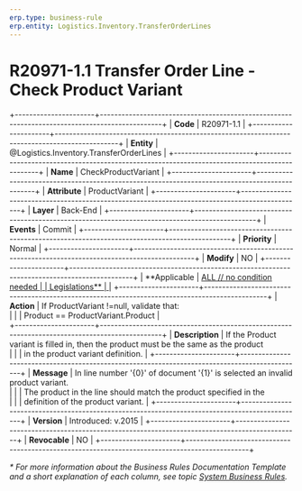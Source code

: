 ```yaml
---
erp.type: business-rule
erp.entity: Logistics.Inventory.TransferOrderLines
---
```


# R20971-1.1 Transfer Order Line -  Check Product Variant
+----------------------+-----------------------------------------------------------------------------------------------+
| **Code**             | R20971-1.1                                                                                    |
+----------------------+-----------------------------------------------------------------------------------------------+
| **Entity**           | @Logistics.Inventory.TransferOrderLines                                                       |
+----------------------+-----------------------------------------------------------------------------------------------+
| **Name**             | CheckProductVariant                                                                           |
+----------------------+-----------------------------------------------------------------------------------------------+
| **Attribute**        | ProductVariant                                                                                |
+----------------------+-----------------------------------------------------------------------------------------------+
| **Layer**            | Back-End                                                                                      |
+----------------------+-----------------------------------------------------------------------------------------------+
| **Events**           | Commit                                                                                        |
+----------------------+-----------------------------------------------------------------------------------------------+
| **Priority**         | Normal                                                                                        |
+----------------------+-----------------------------------------------------------------------------------------------+
| **Modify**           | NO                                                                                            |
+----------------------+-----------------------------------------------------------------------------------------------+
| **Applicable         | [ALL // no condition needed                                                                   |
| Legislations**       | ](xref:applicable-legislations)                                                               |
+----------------------+-----------------------------------------------------------------------------------------------+
| **Action**           | If ProductVariant !=null, validate that: <br>                                                 |
|                      |    Product == ProductVariant.Product                                                          |                                           
+----------------------+-----------------------------------------------------------------------------------------------+
| **Description**      | If the Product variant is filled in, then the product must be the same as the product <br>    |
|                      | in the product variant definition.                                                            |
+----------------------+-----------------------------------------------------------------------------------------------+
| **Message**          | In line number '{0}' of document '{1}' is selected an invalid product variant.  <br>          |
|                      | The product in the line should match the product specified in the <br>                        |
|                      | definition of the product variant.                                                            |
+----------------------+-----------------------------------------------------------------------------------------------+
| **Version**          | Introduced: v.2015                                                                            |
+----------------------+-----------------------------------------------------------------------------------------------+
| **Revocable**        | NO                                                                                            |
+----------------------+-----------------------------------------------------------------------------------------------+

*\* For more information about the Business Rules Documentation Template and a short explanation of each column, see
topic [System Business Rules](../templates/template-description-system-business-rules.md).*
